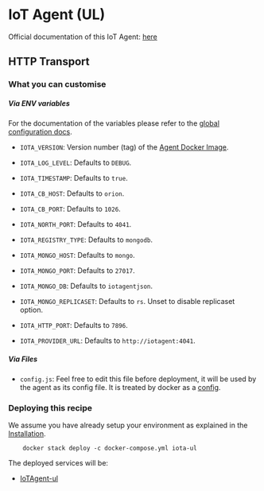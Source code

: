 # IoT Agent (UL)

Official documentation of this IoT Agent:
[here](http://fiware-iotagent-ul.readthedocs.io/en/latest/index.html)

## HTTP Transport

### What you can customise

##### Via ENV variables

For the documentation of the variables please refer to the
[global configuration docs](https://github.com/telefonicaid/iotagent-node-lib/blob/master/doc/installationguide.md).

- `IOTA_VERSION`: Version number (tag) of the
  [Agent Docker Image](https://hub.docker.com/r/telefonicaiot/iotagent-ul/~/dockerfile/).

- `IOTA_LOG_LEVEL`: Defaults to `DEBUG`.

- `IOTA_TIMESTAMP`: Defaults to `true`.

- `IOTA_CB_HOST`: Defaults to `orion`.

- `IOTA_CB_PORT`: Defaults to `1026`.

- `IOTA_NORTH_PORT`: Defaults to `4041`.

- `IOTA_REGISTRY_TYPE`: Defaults to `mongodb`.

- `IOTA_MONGO_HOST`: Defaults to `mongo`.

- `IOTA_MONGO_PORT`: Defaults to `27017`.

- `IOTA_MONGO_DB`: Defaults to `iotagentjson`.

- `IOTA_MONGO_REPLICASET`: Defaults to `rs`. Unset to disable replicaset option.

- `IOTA_HTTP_PORT`: Defaults to `7896`.

- `IOTA_PROVIDER_URL`: Defaults to `http://iotagent:4041`.

##### Via Files

- `config.js`: Feel free to edit this file before deployment, it will be used by
  the agent as its config file. It is treated by docker as a
  [config](https://docs.docker.com/compose/compose-file/#configs).

### Deploying this recipe

We assume you have already setup your environment as explained in the
[Installation](../../installation.md).

```
    docker stack deploy -c docker-compose.yml iota-ul
```

The deployed services will be:

- [IoTAgent-ul](https://github.com/telefonicaid/iotagent-ul)

